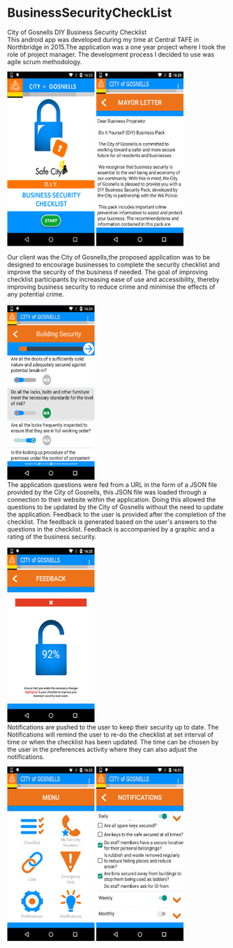 # BusinessSecurityCheckList
City of Gosnells DIY Business Security Checklist    
This android app was developed during my time at Central TAFE in Northbridge in 2015.The application was a one year project where I took the role of project manager. 
The development process I decided to use was agile scrum methodology.


<p float="left">
<img src="https://github.com/TIKramer/BusinessSecurityCheckList/blob/master/Screenshots/frontPage.png" width="200" height="400" />
<img src="https://github.com/TIKramer/BusinessSecurityCheckList/blob/master/Screenshots/mayorLetter.png" width="200" height="400" />
</p>
Our client was the City of Gosnells,the proposed application was to be designed to encourage businesses to complete the security checklist and improve the security of the business if needed.
The goal of improving checklist participants by increasing ease of use and accessibility, thereby improving business security to reduce crime and minimise the effects of any potential crime.

</br>
</br>

<img src="https://github.com/TIKramer/BusinessSecurityCheckList/blob/master/Screenshots/checklist.png" width="200" height="400" />

</br>
The application questions were fed from a URL in the form of a JSON file provided by the City of Gosnells, this JSON file was loaded through a connection to their website within the application. Doing this allowed the questions to be updated by the City of Gosnells without the need to update the application.
Feedback to the user is provided after the completion of the checklist. The feedback is generated based on the user's answers to the questions in the checklist. Feedback is accompanied by a graphic and a rating of the business security.
</br>
</br>
<img src="https://github.com/TIKramer/BusinessSecurityCheckList/blob/master/Screenshots/feedback.png" width="200" height="400" />


</br>
Notifications are pushed to the user to keep their security up to date. The Notifications will remind the user to re-do the checklist at set interval of time or when the checklist has been updated. The time can be chosen by the user in the preferences activity where they can also adjust the notifications.
</br>
<p float="left">
 <img src="https://github.com/TIKramer/BusinessSecurityCheckList/blob/master/Screenshots/menu.png" width="200" height="400" />

<img src="https://github.com/TIKramer/BusinessSecurityCheckList/blob/master/Screenshots/notification.png" width="200" height="400" />
</p>
</n>
                                                                                   
